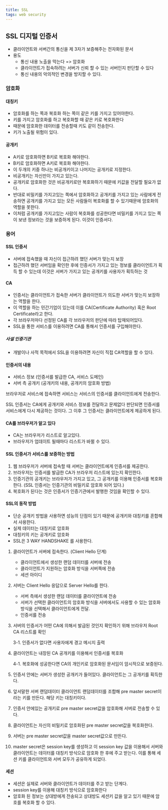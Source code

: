 ```yaml
---
title: SSL
tags: web security
---
```


## SSL 디지털 인증서

- 클라이언트와 서버간의 통신을 제 3자가 보증해주는 전자화된 문서
- 용도
  - 통신 내용 노출을 막는다 => 암호화
  - 클라이언트가 접속하려는 서버가 신뢰 할 수 있는 서버인지 판단할 수 있다
  - 통신 내용의 악의적인 변경을 방지할 수 있다.

### 암호화

#### 대칭키

- 암호화를 하는 쪽과 복호화 하는 쪽이 같은 키를 가지고 있어야한다.
- 키를 가지고 암호화를 하고 복호화할 때 같은 키로 복호화한다
- 때문에 암호화한 데이터를 전송할때 키도 같이 전송한다.
- 키가 노출될 위험이 있다.

#### 공개키

- A키로 암호화하면 B키로 복호화 해야한다.
- B키로 암호화하면 A키로 복호화 해야한다.
- 이 두개의 키중 하나는 비공개키이고 나머지는 공개키로 지정한다.
- 비공개키는 자신만이 가지고 있는다.
- 공개키로 암호화한 것은 비공개키로만 복호화하기 때문에 키값을 전달할 필요가 없다.
- 반대로 비밀키를 가지고있는 쪽에서 암호화하고 공개키를 가지고 있는 사람에게 전송하면 공개키를 가지고 있는 모든 사람들이 복호화를 할 수 있기때문에 암호화의 역할을 못한다.
- 이처럼 공개키를 가지고있는 사람이 복호화를 성공한다면 비밀키를 가지고 있는 쪽이 보낸 정보라는 것을 보증하게 된다. 이것이 인증서다.



### 용어

#### SSL 인증서

- 서버에 접속했을 때 자신이 접근하려 했던 서버가 맞는지 보장
- 접근하려 했던 서버임을 확인한 후에 인증서가 가지고 있는 정보를 클라이언트가 획득 할 수 있는데 이것은 서버가 가지고 있는 공개키를 사용자가 획득하는 것

#### CA

- 인증서는 클라이언트가 접속한 서버가 클라이언트가 의도한 서버가 맞는지 보장하는 역할을 한다.
- 이 역할을 하는 민간기업이 있는데 이를 CA(Certificate Authority) 혹은 Root Certificate라고 한다.
- 각 브라우저마다 선정된 CA를 각 브라우저의 판단에 따라 탑재되어있다.
- SSL을 통한 서비스를 이용하려면 CA를 통해서 인증서를 구입해야한다.

##### 사설 인증기관

- 개발이나 사적 목적에서 SSL을 이용하려면 자신이 직접 CA역할을 할 수 있다.

#### 인증서의 내용

- 서비스 정보 (인증서를 발급한 CA, 서비스 도메인)
- 서버 측 공개키 (공개키의 내용, 공개키의 암호화 방법)

브라우저로 서비스에 접속하면 서비스는 서비스의 인증서를 클라이언트에게 전송한다.

SSL 인증서는 CA에게 공개키와 서비스 정보를 전달하고 문제없다 판단되면 인증서를 서비스에게 다시 제공하는 것이다. 그 이후 그 인증서는 클라이언트에게 제공하게 된다.

#### CA를 브라우저가 알고 있다

- CA는 브라우저가 리스트로 알고있다.
- 브라우저가 업데이트 될때마다 리스트가 바뀔 수 있다.

#### SSL 인증서가 서비스를 보증하는 방법

1. 웹 브라우저가 서버에 접속할 때 서버는 클라이언트에게 인증서를 제공한다.
2. 브라우저는 인증서를 발급한 CA가 브라우저 리스트에 있는지 확인한다.
3. 인증기관의 공개키는 브라우저가 가지고 있고, 그 공개키를 이용해 인증서를 복호화한다. (SSL 인증서는 인증기관의 비밀키로 암호화 되어 있다.)
4. 복호화가 된다는 것은 인증서가 인증기관에서 발행한 것임을 확인할 수 있다.

####  SSL의 동작 방법

- 단순 공개키 방법을 사용하면 성능의 단점이 있기 때문에 공개키와 대칭키를 혼합해서 사용한다.
- 실제 데이터는 대칭키로 암호화
- 대칭키의 키는 공개키로 암호화
- SSL은 3 WAY HANDSHAKE 를 사용한다.

1. 클라이언트가 서버에 접속한다. (Client Hello 단계)

   - 클라이언트에서 생성한 랜덤 데이터를 서버에 전송
   - 클라이언트가 지원하는 암호화 방식을 서버쪽에 전송
   - 세션 아이디

2. 서버는 Client Hello 응답으로 Server Hello를 한다.

   - 서버 측에서 생성한 랜덤 데이터를 클라이언트에 전송
   - 서버가 선택한 클라이언트의 암호화 방식을 서버에서도 사용할 수 있는 암호화 방식을 선택해서 클라이언트에게 전달.
   - 인증서를 전송

3. 서버의 인증서가 어떤 CA에 의해서 발급된 것인지 확인하기 위해 브라우저 Root CA 리스트를 확인

   3-1. 인증서가 없다면 사용자에게 경고 메시지 출력

4. 클라이언트는 내장된 CA 공개키를 이용해서 인증서를 복호화

   4-1. 복호화에 성공한다면 CA의 개인키로 암호화된 문서임이 암시적으로 보증된다.

5. 인증서 안에는 서버가 생성한 공개키가 들어있다. 클라이언트는 그 공개키를 획득한다.

6. 앞서말한 서버 랜덤데이터 클라이언트 랜덤데이터를 조합해 pre master secret이라는 키를 만든다. 해당 키는 대칭키이다.

7. 인증서 안에있는 공개키로 pre master secret값을 암호화해 서버로 전송할 수 있다.

8. 클라이언트는 자신의 비밀키로 암호화된 pre master secret값을 복호화한다.

9. 서버는 pre master secret값을 master secret값으로 만든다.

10. master secret은 session key를 생성하고 이 session key 값을 이용해서 서버와 클라이언트는 데이터를 대칭키 방식으로 암호화 한 후에 주고 받는다. 이를 통해 세션 키를 클라이언트와 서버 모두가 공유하게 되었다.

#### 세션

- 세션은 실제로 서버와 클라이언트가 데이터를 주고 받는 단계다.
- session key를 이용해 대칭키 방식으로 암호화한다
- 암호화 된 정보는 상대방에게 전송되고 상대방도 세션키 값을 알고 있기 때문에 암호를 복호화 할 수 있다.